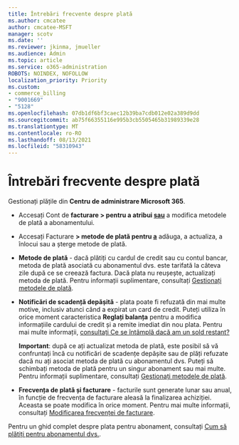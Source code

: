 ```yaml
---
title: Întrebări frecvente despre plată
ms.author: cmcatee
author: cmcatee-MSFT
manager: scotv
ms.date: ''
ms.reviewer: jkinma, jmueller
ms.audience: Admin
ms.topic: article
ms.service: o365-administration
ROBOTS: NOINDEX, NOFOLLOW
localization_priority: Priority
ms.custom:
- commerce_billing
- "9001669"
- "5128"
ms.openlocfilehash: 07db1df6bf3caec12b39ba7cdb012e02a389d9dd
ms.sourcegitcommit: ab75f66355116e995b3cb5505465b31989339e28
ms.translationtype: MT
ms.contentlocale: ro-RO
ms.lasthandoff: 08/13/2021
ms.locfileid: "58310943"
---
```

# <a name="payment-faq"></a>Întrebări frecvente despre plată

Gestionați plățile din **Centru de administrare Microsoft 365**.

- Accesați Cont de **facturare > pentru a atribui [sau](https://go.microsoft.com/fwlink/p/?linkid=842054)** a modifica metodele de plată a abonamentului.
- Accesați Facturare **> metode de plată pentru [a](https://go.microsoft.com/fwlink/p/?linkid=2018806)** adăuga, a actualiza, a înlocui sau a șterge metode de plată.

- **Metode de plată** - dacă plătiți cu cardul de credit sau cu contul bancar, metoda de plată asociată cu abonamentul dvs. este tarifată la câteva zile după ce se creează factura. Dacă plata nu reușește, actualizați metoda de plată. Pentru informații suplimentare, consultați [Gestionați metodele de plată](https://docs.microsoft.com/microsoft-365/commerce/billing-and-payments/manage-payment-methods).

- **Notificări de scadență depășită** - plata poate fi refuzată din mai multe motive, inclusiv atunci când a expirat un card de credit. Puteți utiliza în orice moment caracteristica **Reglați balanța** pentru a modifica informațiile cardului de credit și a remite imediat din nou plata. Pentru mai multe informații, [consultați Ce se întâmplă dacă am un sold restant?](https://docs.microsoft.com/microsoft-365/commerce/billing-and-payments/pay-for-your-subscription#what-if-i-have-an-outstanding-balance)

    **Important**: după ce ați actualizat metoda de plată, este posibil să vă confruntați încă cu notificări de scadențe depășite sau de plăți refuzate dacă nu ați asociat metoda de plată cu abonamentul dvs. Puteți să schimbați metoda de plată pentru un singur abonament sau mai multe. Pentru informații suplimentare, consultați [Gestionați metodele de plată](https://docs.microsoft.com/microsoft-365/commerce/billing-and-payments/manage-payment-methods).

- **Frecvența de plată și facturare** - facturile sunt generate lunar sau anual, în funcție de frecvența de facturare aleasă la finalizarea achiziției. Aceasta se poate modifica în orice moment. Pentru mai multe informații, consultați [Modificarea frecvenței de facturare](https://docs.microsoft.com/microsoft-365/commerce/billing-and-payments/change-payment-frequency).

Pentru un ghid complet despre plata pentru abonament, consultați [Cum să plătiți pentru abonamentul dvs.](https://docs.microsoft.com/microsoft-365/commerce/billing-and-payments/pay-for-your-subscription).
